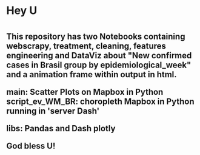 <h1>Hey U<h1>

<h2>This repository has two Notebooks containing webscrapy, treatment, cleaning, features engineering and DataViz about "New confirmed cases in Brasil group by epidemiological_week" and a animation frame within output in html.

main: Scatter Plots on Mapbox in Python
script_ev_WM_BR: choropleth Mapbox in Python running in 'server Dash' 
  
libs: Pandas and Dash plotly

God bless U!<h2>
